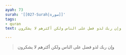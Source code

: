 ```yaml
---
ayah: 73
surah: '[[027-Surah|سورة]]'
tags:
- quran
text: وإن ربك لذو فضل على الناس ولكن أكثرهم لا يشكرون

---
```

> وإن ربك لذو فضل على الناس ولكن أكثرهم لا يشكرون

